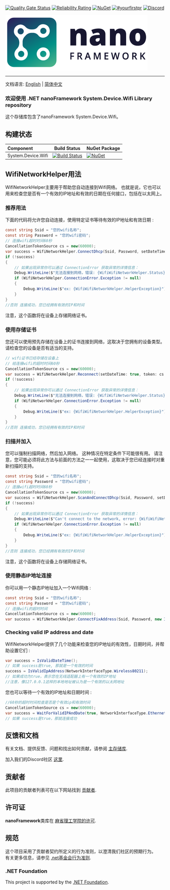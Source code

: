 [![Quality Gate Status](https://sonarcloud.io/api/project_badges/measure?project=nanoframework_System.Device.WiFi&metric=alert_status)](https://sonarcloud.io/dashboard?id=nanoframework_System.Device.WiFi) [![Reliability Rating](https://sonarcloud.io/api/project_badges/measure?project=nanoframework_System.Device.WiFi&metric=reliability_rating)](https://sonarcloud.io/dashboard?id=nanoframework_System.Device.WiFi) [![NuGet](https://img.shields.io/nuget/dt/nanoFramework.System.Device.WiFi.svg?label=NuGet&style=flat&logo=nuget)](https://www.nuget.org/packages/nanoFramework.System.Device.WiFi/) [![#yourfirstpr](https://img.shields.io/badge/first--timers--only-friendly-blue.svg)](https://github.com/nanoframework/Home/blob/main/CONTRIBUTING.md) [![Discord](https://img.shields.io/discord/478725473862549535.svg?logo=discord&logoColor=white&label=Discord&color=7289DA)](https://discord.gg/gCyBu8T)

![nanoFramework logo](https://raw.githubusercontent.com/nanoframework/Home/main/resources/logo/nanoFramework-repo-logo.png)

-----
文档语言: [English](README.md) | [简体中文](README.zh-cn.md)

### 欢迎使用 .NET **nanoFramework** System.Device.Wifi Library repository

这个存储库包含了nanoFramework System.Device.Wifi。  

## 构建状态

| Component | Build Status | NuGet Package |
|:-|---|---|
| System.Device.Wifi | [![Build Status](https://dev.azure.com/nanoframework/System.Device.Wifi/_apis/build/status/System.Device.Wifi?repoName=nanoframework%2FSystem.Device.Wifi&branchName=main)](https://dev.azure.com/nanoframework/System.Device.Wifi/_build/latest?definitionId=13&repoName=nanoframework%2FSystem.Device.Wifi&branchName=main) | [![NuGet](https://img.shields.io/nuget/v/nanoFramework.System.Device.Wifi.svg?label=NuGet&style=flat&logo=nuget)](https://www.nuget.org/packages/nanoFramework.System.Device.Wifi/) |

## WifiNetworkHelper用法

WifiNetworkHelper主要用于帮助您自动连接到Wifi网络。 也就是说，它也可以用来检查您是否有一个有效的IP地址和有效的日期在任何接口，包括在以太网上。  

### 推荐用法

下面的代码将允许您自动连接，使用特定证书等待有效的IP地址和有效日期  :

```csharp
const string Ssid = "您的wifi名称";
const string Password = "您的wifi密码";
// 连接wifi超时时间60秒
CancellationTokenSource cs = new(60000);
var success = WifiNetworkHelper.ConnectDhcp(Ssid, Password, setDateTime: true, token: cs.Token);
if (!success)
{
    // 如果出现异常你可以通过 ConnectionError 获取异常的详情信息：
    Debug.WriteLine($"无法连接到网络，错误: {WifiWifiNetworkHelper.Status}");
    if (WifiNetworkHelper.ConnectionError.Exception != null)
    {
        Debug.WriteLine($"ex: {WifiWifiNetworkHelper.HelperException}");
    }
}
//否则 连接成功，您已经拥有有效的IP和时间
```

注意，这个函数将在设备上存储网络证书。  

### 使用存储证书

您还可以使用预先存储在设备上的证书连接到网络，这取决于您拥有的设备类型。 请检查您的设备是否有适当的支持。  

```csharp
// wifi证书已经存储在设备上  
// 给连接wifi的超时时间60秒
CancellationTokenSource cs = new(60000);
var success = WifiNetworkHelper.Reconnect(setDateTime: true, token: cs.Token);
if (!success)
{
    // 如果出现异常你可以通过 ConnectionError 获取异常的详情信息：
    Debug.WriteLine($"无法连接到网络，错误: {WifiWifiNetworkHelper.Status}");
    if (WifiNetworkHelper.ConnectionError.Exception != null)
    {
        Debug.WriteLine($"ex: {WifiWifiNetworkHelper.HelperException}");
    }
}
//否则 连接成功，您已经拥有有效的IP和时间
```

### 扫描并加入

您可以强制扫描网络，然后加入网络。 这种情况在特定条件下可能很有用。 请注意，您可能必须将此方法与前面的方法之一一起使用，这取决于您已经连接时对重新扫描的支持。  

```csharp
const string Ssid = "您的wifi名称";
const string Password = "您的wifi密码";
// 连接wifi超时时间60秒
CancellationTokenSource cs = new(60000);
var success = WifiNetworkHelper.ScanAndConnectDhcp(Ssid, Password, setDateTime: true, token: cs.Token);
if (!success)
{
    // 如果出现异常你可以通过 ConnectionError 获取异常的详情信息：
    Debug.WriteLine($"Can't connect to the network, error: {WifiWifiNetworkHelper.Status}");
    if (WifiNetworkHelper.ConnectionError.Exception != null)
    {
        Debug.WriteLine($"ex: {WifiWifiNetworkHelper.HelperException}");
    }
}
//否则 连接成功，您已经拥有有效的IP和时间
```

注意，这个函数将在设备上存储网络证书。  

### 使用静态IP地址连接

你可以用一个静态IP地址加入一个Wifi网络  :

```csharp
const string Ssid = "您的wifi名称";
const string Password = "您的wifi密码";
// 连接wifi的超时时间
CancellationTokenSource cs = new(60000);
var success = WifiNetworkHelper.ConnectFixAddress(Ssid, Password, new IPConfiguration("192.168.1.7", "255.255.255.0", "192.168.1.1"), setDateTime: true, token: cs.Token);
```

### Checking valid IP address and date

WifiNetworkHelper提供了几个功能来检查您的IP地址的有效性，日期时间，并帮助设置它们 :

```csharp
var success = IsValidDateTime();
// 如果 success是true, 那就是一个有效的时间
success = IsValidIpAddress(NetworkInterfaceType.Wireless80211);
// 如果成功为true，表示您在无线适配器上有一个有效的IP地址  
//注意，像127.0.0.1这样的本地地址被认为是一个有效的以太网地址  
```

您也可以等待一个有效的IP地址和日期时间 :

```csharp
//60秒的超时时间检查是否是个有效ip和有效时间
CancellationTokenSource cs = new(60000);
var success = WaitForValidIPAndDate(true, NetworkInterfaceType.Ethernet, cs.Token);
// 如果 success是true，那就连接成功
```

## 反馈和文档

有关文档、提供反馈、问题和找出如何贡献，请参阅 [主存储库](https://github.com/nanoframework/Home).

加入我们的Discord社区 [这里](https://discord.gg/gCyBu8T).

## 贡献者

此项目的贡献者列表可在以下网站找到 [贡献者](https://github.com/nanoframework/Home/blob/main/CONTRIBUTORS.md).

## 许可证

**nanoFramework**类库在 [麻省理工学院的许可](LICENSE.md).

## 规范

这个项目采用了贡献者契约所定义的行为准则，以澄清我们社区的预期行为。  
有关更多信息，请参见 [.net基金会行为准则](https://dotnetfoundation.org/code-of-conduct).

### .NET Foundation

This project is supported by the [.NET Foundation](https://dotnetfoundation.org).
